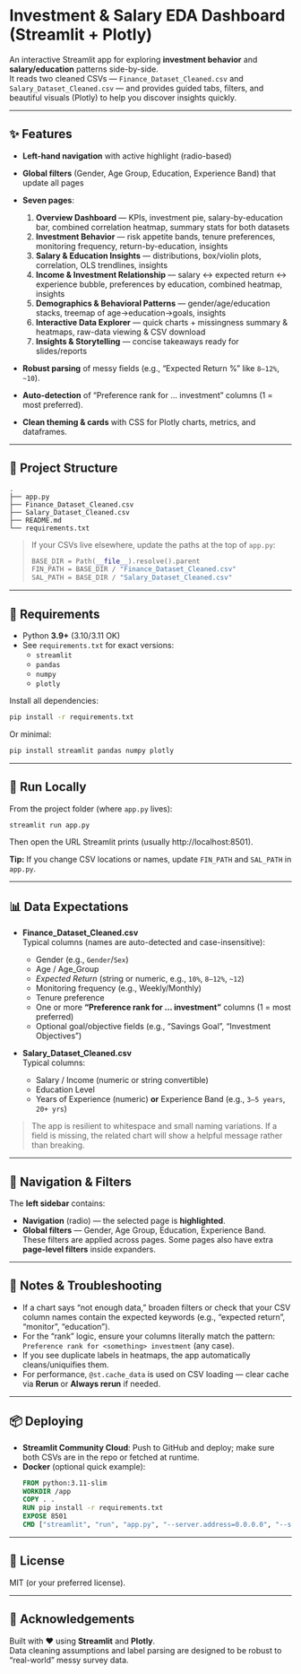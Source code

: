 # Investment & Salary EDA Dashboard (Streamlit + Plotly)

An interactive Streamlit app for exploring **investment behavior** and **salary/education** patterns side-by-side.  
It reads two cleaned CSVs — `Finance_Dataset_Cleaned.csv` and `Salary_Dataset_Cleaned.csv` — and provides guided tabs, filters, and beautiful visuals (Plotly) to help you discover insights quickly.

---

## ✨ Features

- **Left-hand navigation** with active highlight (radio-based)  
- **Global filters** (Gender, Age Group, Education, Experience Band) that update all pages  
- **Seven pages**:
  1. **Overview Dashboard** — KPIs, investment pie, salary-by-education bar, combined correlation heatmap, summary stats for both datasets  
  2. **Investment Behavior** — risk appetite bands, tenure preferences, monitoring frequency, return-by-education, insights  
  3. **Salary & Education Insights** — distributions, box/violin plots, correlation, OLS trendlines, insights  
  4. **Income & Investment Relationship** — salary ↔ expected return ↔ experience bubble, preferences by education, combined heatmap, insights  
  5. **Demographics & Behavioral Patterns** — gender/age/education stacks, treemap of age→education→goals, insights  
  6. **Interactive Data Explorer** — quick charts + missingness summary & heatmaps, raw-data viewing & CSV download  
  7. **Insights & Storytelling** — concise takeaways ready for slides/reports  

- **Robust parsing** of messy fields (e.g., “Expected Return %” like `8–12%`, `~10`).  
- **Auto-detection** of “Preference rank for … investment” columns (1 = most preferred).  
- **Clean theming & cards** with CSS for Plotly charts, metrics, and dataframes.  

---

## 📁 Project Structure

```
.
├── app.py
├── Finance_Dataset_Cleaned.csv
├── Salary_Dataset_Cleaned.csv
├── README.md
└── requirements.txt
```

> If your CSVs live elsewhere, update the paths at the top of `app.py`:
>
> ```python
> BASE_DIR = Path(__file__).resolve().parent
> FIN_PATH = BASE_DIR / "Finance_Dataset_Cleaned.csv"
> SAL_PATH = BASE_DIR / "Salary_Dataset_Cleaned.csv"
> ```

---

## 🔧 Requirements

- Python **3.9+** (3.10/3.11 OK)
- See `requirements.txt` for exact versions:
  - `streamlit`
  - `pandas`
  - `numpy`
  - `plotly`

Install all dependencies:
```bash
pip install -r requirements.txt
```

Or minimal:
```bash
pip install streamlit pandas numpy plotly
```

---

## 🚀 Run Locally

From the project folder (where `app.py` lives):

```bash
streamlit run app.py
```

Then open the URL Streamlit prints (usually http://localhost:8501).

**Tip:** If you change CSV locations or names, update `FIN_PATH` and `SAL_PATH` in `app.py`.

---

## 📊 Data Expectations

- **Finance_Dataset_Cleaned.csv**  
  Typical columns (names are auto-detected and case-insensitive):
  - Gender (e.g., `Gender`/`Sex`)
  - Age / Age_Group
  - *Expected Return* (string or numeric, e.g., `10%`, `8–12%`, `~12`)
  - Monitoring frequency (e.g., Weekly/Monthly)
  - Tenure preference
  - One or more **“Preference rank for … investment”** columns (1 = most preferred)
  - Optional goal/objective fields (e.g., “Savings Goal”, “Investment Objectives”)

- **Salary_Dataset_Cleaned.csv**  
  Typical columns:
  - Salary / Income (numeric or string convertible)
  - Education Level
  - Years of Experience (numeric) **or** Experience Band (e.g., `3–5 years`, `20+ yrs`)

> The app is resilient to whitespace and small naming variations. If a field is missing, the related chart will show a helpful message rather than breaking.

---

## 🧭 Navigation & Filters

The **left sidebar** contains:
- **Navigation** (radio) — the selected page is **highlighted**.
- **Global filters** — Gender, Age Group, Education, Experience Band.  
  These filters are applied across pages. Some pages also have extra **page-level filters** inside expanders.

---

## 🧠 Notes & Troubleshooting

- If a chart says “not enough data,” broaden filters or check that your CSV column names contain the expected keywords (e.g., “expected return”, “monitor”, “education”).  
- For the “rank” logic, ensure your columns literally match the pattern:  
  `Preference rank for <something> investment` (any case).  
- If you see duplicate labels in heatmaps, the app automatically cleans/uniquifies them.  
- For performance, `@st.cache_data` is used on CSV loading — clear cache via **Rerun** or **Always rerun** if needed.

---

## 📦 Deploying

- **Streamlit Community Cloud**: Push to GitHub and deploy; make sure both CSVs are in the repo or fetched at runtime.  
- **Docker** (optional quick example):
  ```dockerfile
  FROM python:3.11-slim
  WORKDIR /app
  COPY . .
  RUN pip install -r requirements.txt
  EXPOSE 8501
  CMD ["streamlit", "run", "app.py", "--server.address=0.0.0.0", "--server.port=8501"]
  ```

---

## 📝 License

MIT (or your preferred license).

---

## 🙌 Acknowledgements

Built with ♥ using **Streamlit** and **Plotly**.  
Data cleaning assumptions and label parsing are designed to be robust to “real-world” messy survey data.
